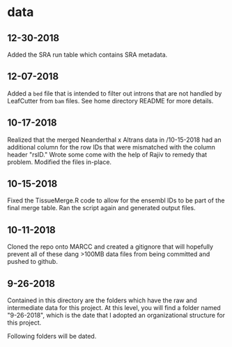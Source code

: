 # data

## 12-30-2018
Added the SRA run table which contains SRA metadata.

## 12-07-2018
Added a `bed` file that is intended to filter out introns that are not handled by LeafCutter from `bam` files. See home directory README for more details.

## 10-17-2018
Realized that the merged Neanderthal x Altrans data in /10-15-2018 had an additional column for the row IDs that were mismatched with the column header "rsID." Wrote some come with the help of Rajiv to remedy that problem. Modified the files in-place.

## 10-15-2018
Fixed the TissueMerge.R code to allow for the ensembl IDs to be part of the final merge table. Ran the script again and 
generated output files.

## 10-11-2018
Cloned the repo onto MARCC and created a gitignore that will hopefully prevent all of these dang >100MB data files from being committed and pushed to github.

## 9-26-2018
Contained in this directory are the folders which have the raw and intermediate data for this project. At this level, you
will find a folder named "9-26-2018", which is the date that I adopted an organizational structure for this project.

Following folders will be dated.
